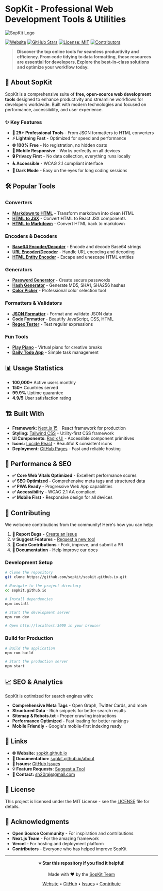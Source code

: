 # SopKit - Professional Web Development Tools & Utilities

![SopKit Logo](https://github.com/sopkit.png)

[![Website](https://img.shields.io/website?url=https%3A%2F%2Fsopkit.github.io)](https://sopkit.github.io)
[![GitHub Stars](https://img.shields.io/github/stars/sopkit/sopkit.github.io?style=social)](https://github.com/sopkit/sopkit.github.io)
[![License: MIT](https://img.shields.io/badge/License-MIT-yellow.svg)](https://opensource.org/licenses/MIT)
[![Contributors](https://img.shields.io/github/contributors/sopkit/sopkit.github.io)](https://github.com/sopkit/sopkit.github.io/graphs/contributors)

> **Discover the top online tools for seamless productivity and efficiency. From code tidying to data formatting, these resources are essential for developers. Explore the best-in-class solutions and optimize your workflow today.**

## 🚀 About SopKit

SopKit is a comprehensive suite of **free, open-source web development tools** designed to enhance productivity and streamline workflows for developers worldwide. Built with modern technologies and focused on performance, accessibility, and user experience.

### ✨ Key Features

- **🎯 25+ Professional Tools** - From JSON formatters to HTML converters
- **⚡ Lightning Fast** - Optimized for speed and performance
- **🌐 100% Free** - No registration, no hidden costs
- **📱 Mobile Responsive** - Works perfectly on all devices
- **🔒 Privacy First** - No data collection, everything runs locally
- **♿ Accessible** - WCAG 2.1 compliant interface
- **🌙 Dark Mode** - Easy on the eyes for long coding sessions

## 🛠️ Popular Tools

### Converters
- **[Markdown to HTML](https://sopkit.github.io/markdown-to-html)** - Transform markdown into clean HTML
- **[HTML to JSX](https://sopkit.github.io/html-to-jsx)** - Convert HTML to React JSX components
- **[HTML to Markdown](https://sopkit.github.io/html-to-markdown)** - Convert HTML back to markdown

### Encoders & Decoders
- **[Base64 Encoder/Decoder](https://sopkit.github.io/encoding)** - Encode and decode Base64 strings
- **[URL Encoder/Decoder](https://sopkit.github.io/encoding)** - Handle URL encoding and decoding
- **[HTML Entity Encoder](https://sopkit.github.io/encoding)** - Escape and unescape HTML entities

### Generators
- **[Password Generator](https://sopkit.github.io/password-generator)** - Create secure passwords
- **[Hash Generator](https://sopkit.github.io/hash-generator)** - Generate MD5, SHA1, SHA256 hashes
- **[Color Picker](https://sopkit.github.io/color-picker)** - Professional color selection tool

### Formatters & Validators
- **[JSON Formatter](https://sopkit.github.io/json-formatter)** - Format and validate JSON data
- **[Code Formatter](https://sopkit.github.io/code-formatter)** - Beautify JavaScript, CSS, HTML
- **[Regex Tester](https://sopkit.github.io/regex-tester)** - Test regular expressions

### Fun Tools
- **[Play Piano](https://sopkit.github.io/play-piano)** - Virtual piano for creative breaks
- **[Daily Todo App](https://sopkit.github.io/daily-todo-app)** - Simple task management

## 📊 Usage Statistics

- **100,000+** Active users monthly
- **150+** Countries served
- **99.9%** Uptime guarantee
- **4.9/5** User satisfaction rating

## 🏗️ Built With

- **Framework:** [Next.js 15](https://nextjs.org/) - React framework for production
- **Styling:** [Tailwind CSS](https://tailwindcss.com/) - Utility-first CSS framework
- **UI Components:** [Radix UI](https://www.radix-ui.com/) - Accessible component primitives
- **Icons:** [Lucide React](https://lucide.dev/) - Beautiful & consistent icons
- **Deployment:** [GitHub Pages](https://pages.github.com/) - Fast and reliable hosting

## 🚀 Performance & SEO

- **✅ Core Web Vitals Optimized** - Excellent performance scores
- **✅ SEO Optimized** - Comprehensive meta tags and structured data
- **✅ PWA Ready** - Progressive Web App capabilities
- **✅ Accessibility** - WCAG 2.1 AA compliant
- **✅ Mobile First** - Responsive design for all devices

## 🤝 Contributing

We welcome contributions from the community! Here's how you can help:

1. **🐛 Report Bugs** - [Create an issue](https://github.com/sopkit/sopkit.github.io/issues/new)
2. **💡 Suggest Features** - [Request a new tool](https://github.com/SopKit/suggest/issues/new)
3. **🔧 Code Contributions** - Fork, improve, and submit a PR
4. **📖 Documentation** - Help improve our docs

### Development Setup

```bash
# Clone the repository
git clone https://github.com/sopkit/sopkit.github.io.git

# Navigate to the project directory
cd sopkit.github.io

# Install dependencies
npm install

# Start the development server
npm run dev

# Open http://localhost:3000 in your browser
```

### Build for Production

```bash
# Build the application
npm run build

# Start the production server
npm start
```

## 📈 SEO & Analytics

SopKit is optimized for search engines with:

- **Comprehensive Meta Tags** - Open Graph, Twitter Cards, and more
- **Structured Data** - Rich snippets for better search results
- **Sitemap & Robots.txt** - Proper crawling instructions
- **Performance Optimized** - Fast loading for better rankings
- **Mobile Friendly** - Google's mobile-first indexing ready

## 🔗 Links

- **🌐 Website:** [sopkit.github.io](https://sopkit.github.io)
- **📖 Documentation:** [sopkit.github.io/about](https://sopkit.github.io/about)
- **🐛 Issues:** [GitHub Issues](https://github.com/sopkit/sopkit.github.io/issues)
- **💡 Feature Requests:** [Suggest a Tool](https://github.com/SopKit/suggest/issues/new)
- **📧 Contact:** [sh20raj@gmail.com](mailto:sh20raj@gmail.com)

## 📄 License

This project is licensed under the MIT License - see the [LICENSE](LICENSE) file for details.

## 🙏 Acknowledgments

- **Open Source Community** - For inspiration and contributions
- **Next.js Team** - For the amazing framework
- **Vercel** - For hosting and deployment platform
- **Contributors** - Everyone who has helped improve SopKit

---

<div align="center">

**⭐ Star this repository if you find it helpful!**

Made with ❤️ by the [SopKit Team](https://github.com/sopkit)

[Website](https://sopkit.github.io) • [GitHub](https://github.com/sopkit) • [Issues](https://github.com/sopkit/sopkit.github.io/issues) • [Contribute](https://github.com/sopkit/sopkit.github.io/blob/main/CONTRIBUTING.md)

</div>
